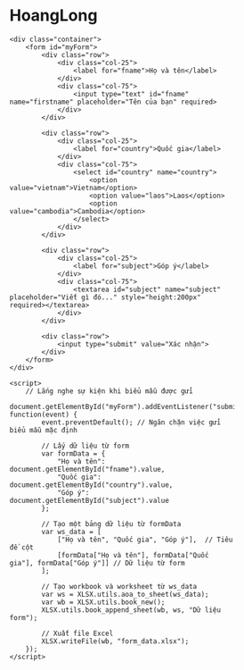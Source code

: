 # HoangLong

<head>
    <meta charset="UTF-8">
    <meta name="viewport" content="width=device-width, initial-scale=1.0">
    <title>Form Xuất Dữ Liệu Vào Excel</title>
    <style>
        * {
            box-sizing: border-box;
        }
        input[type=text], select, textarea {
            width: 100%;
            padding: 12px;
            border: 1px solid #ccc;
            border-radius: 4px;
            resize: vertical;
        }
        label {
            padding: 12px 12px 12px 0;
            display: inline-block;
        }
        input[type=submit] {
            background-color: #58257b;
            color: white;
            padding: 12px 20px;
            border: none;
            border-radius: 4px;
            cursor: pointer;
            float: right;
        }
        input[type=submit]:hover {
            background-color: #45a049;
        }
        .container {
            border-radius: 5px;
            background-color: #f2f2f2;
            padding: 20px;
        }
        .col-25 {
            float: left;
            width: 25%;
            margin-top: 6px;
        }
        .col-75 {
            float: left;
            width: 75%;
            margin-top: 6px;
        }
        .row:after {
            content: "";
            display: table;
            clear: both;
        }
        /* Bố cục linh hoạt: khi màn hình có chiều rộng dưới 600px thì hai cột chồng lên nhau thay vì nằm cạnh nhau */
        @media screen and (max-width: 600px) {
            .col-25, .col-75, input[type=submit] {
                width: 100%;
                margin-top: 0;
            }
        }
    </style>
    <script src="https://cdnjs.cloudflare.com/ajax/libs/xlsx/0.17.1/xlsx.full.min.js"></script>
</head>
<body>

    <div class="container">
        <form id="myForm">
            <div class="row">
                <div class="col-25">
                    <label for="fname">Họ và tên</label>
                </div>
                <div class="col-75">
                    <input type="text" id="fname" name="firstname" placeholder="Tên của bạn" required>
                </div>
            </div>
            
            <div class="row">
                <div class="col-25">
                    <label for="country">Quốc gia</label>
                </div>
                <div class="col-75">
                    <select id="country" name="country">
                        <option value="vietnam">Vietnam</option>
                        <option value="laos">Laos</option>
                        <option value="cambodia">Cambodia</option>
                    </select>
                </div>
            </div>

            <div class="row">
                <div class="col-25">
                    <label for="subject">Góp ý</label>
                </div>
                <div class="col-75">
                    <textarea id="subject" name="subject" placeholder="Viết gì đó..." style="height:200px" required></textarea>
                </div>
            </div>

            <div class="row">
                <input type="submit" value="Xác nhận">
            </div>
        </form>
    </div>

    <script>
        // Lắng nghe sự kiện khi biểu mẫu được gửi
        document.getElementById("myForm").addEventListener("submit", function(event) {
            event.preventDefault(); // Ngăn chặn việc gửi biểu mẫu mặc định

            // Lấy dữ liệu từ form
            var formData = {
                "Họ và tên": document.getElementById("fname").value,
                "Quốc gia": document.getElementById("country").value,
                "Góp ý": document.getElementById("subject").value
            };

            // Tạo một bảng dữ liệu từ formData
            var ws_data = [
                ["Họ và tên", "Quốc gia", "Góp ý"],  // Tiêu đề cột
                [formData["Họ và tên"], formData["Quốc gia"], formData["Góp ý"]] // Dữ liệu từ form
            ];

            // Tạo workbook và worksheet từ ws_data
            var ws = XLSX.utils.aoa_to_sheet(ws_data);
            var wb = XLSX.utils.book_new();
            XLSX.utils.book_append_sheet(wb, ws, "Dữ liệu form");

            // Xuất file Excel
            XLSX.writeFile(wb, "form_data.xlsx");
        });
    </script>

</body>
</html>
